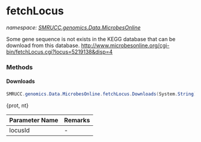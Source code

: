 ﻿# fetchLocus
_namespace: [SMRUCC.genomics.Data.MicrobesOnline](./index.md)_

Some gene sequence is not exists in the KEGG database that can be download from this database.
 http://www.microbesonline.org/cgi-bin/fetchLocus.cgi?locus=5219138&disp=4



### Methods

#### Downloads
```csharp
SMRUCC.genomics.Data.MicrobesOnline.fetchLocus.Downloads(System.String)
```
{prot, nt}

|Parameter Name|Remarks|
|--------------|-------|
|locusId|-|



